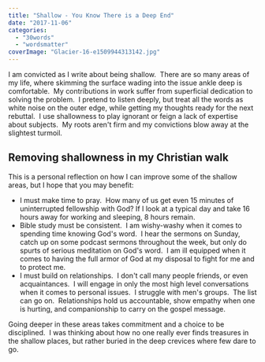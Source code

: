 ```yaml
---
title: "Shallow - You Know There is a Deep End"
date: "2017-11-06"
categories: 
  - "30words"
  - "wordsmatter"
coverImage: "Glacier-16-e1509944313142.jpg"
---
```


I am convicted as I write about being shallow.  There are so many areas of my life, where skimming the surface wading into the issue ankle deep is comfortable.  My contributions in work suffer from superficial dedication to solving the problem.  I pretend to listen deeply, but treat all the words as white noise on the outer edge, while getting my thoughts ready for the next rebuttal.  I use shallowness to play ignorant or feign a lack of expertise about subjects.  My roots aren't firm and my convictions blow away at the slightest turmoil.

## Removing shallowness in my Christian walk

This is a personal reflection on how I can improve some of the shallow areas, but I hope that you may benefit:

- I must make time to pray.  How many of us get even 15 minutes of uninterrupted fellowship with God? If I look at a typical day and take 16 hours away for working and sleeping, 8 hours remain.
- Bible study must be consistent.  I am wishy-washy when it comes to spending time knowing God's word.  I hear the sermons on Sunday, catch up on some podcast sermons throughout the week, but only do spurts of serious meditation on God's word.  I am ill equipped when it comes to having the full armor of God at my disposal to fight for me and to protect me.
- I must build on relationships.  I don't call many people friends, or even acquaintances.  I will engage in only the most high level conversations when it comes to personal issues.  I struggle with men's groups.  The list can go on.  Relationships hold us accountable, show empathy when one is hurting, and companionship to carry on the gospel message.

Going deeper in these areas takes commitment and a choice to be disciplined.  I was thinking about how no one really ever finds treasures in the shallow places, but rather buried in the deep crevices where few dare to go.
